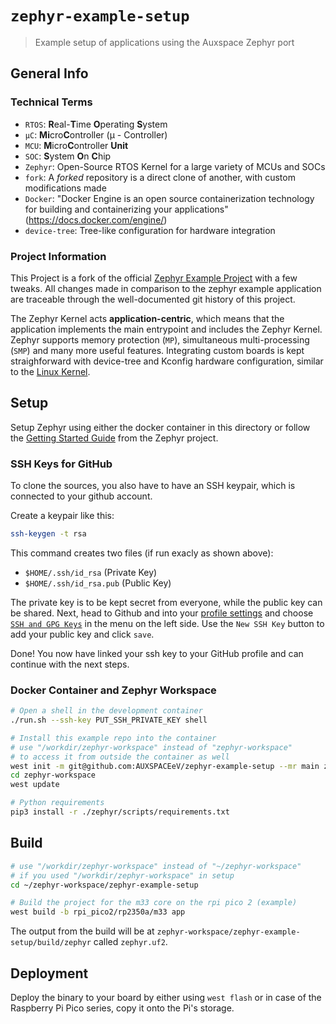 # `zephyr-example-setup`

> Example setup of applications using the Auxspace Zephyr port

## General Info

### Technical Terms

* `RTOS`: **R**eal-**T**ime **O**perating **S**ystem
* `µC`: **Mi**cro**C**ontroller (µ - Controller)
* `MCU`: **M**icro**C**ontroller **Unit**
* `SOC`: **S**ystem **O**n **C**hip
* `Zephyr`: Open-Source RTOS Kernel for a large variety of MCUs and SOCs
* `fork`: A *forked* repository is a direct clone of another, with custom
modifications made
* `Docker`: "Docker Engine is an open source containerization technology
for building and containerizing your applications"
(<https://docs.docker.com/engine/>)
* `device-tree`: Tree-like configuration for hardware integration

### Project Information

This Project is a fork of the official
[Zephyr Example Project](https://github.com/zephyrproject-rtos/example-application)
with a few tweaks.
All changes made in comparison to the zephyr example application are
traceable through the well-documented git history of this project.

The Zephyr Kernel acts **application-centric**, which means that
the application implements the main entrypoint and includes the
Zephyr Kernel.
Zephyr supports memory protection (`MP`), simultaneous multi-processing
(`SMP`) and many more useful features.
Integrating custom boards is kept straighforward with
device-tree and Kconfig hardware configuration, similar
to the [Linux Kernel](https://github.com/torvalds/linux).

## Setup

Setup Zephyr using either the docker container in this directory or follow the
[Getting Started Guide](https://docs.zephyrproject.org/latest/develop/getting_started/index.html)
from the Zephyr project.

### SSH Keys for GitHub

To clone the sources, you also have to have an SSH keypair, which is connected to
your github account.

Create a keypair like this:

```bash
ssh-keygen -t rsa
```

This command creates two files (if run exacly as shown above):

* `$HOME/.ssh/id_rsa` (Private Key)
* `$HOME/.ssh/id_rsa.pub` (Public Key)

The private key is to be kept secret from everyone, while the
public key can be shared.
Next, head to Github and into your
[profile settings](https://github.com/settings/profile)
and choose [`SSH and GPG Keys`](https://github.com/settings/keys)
in the menu on the left side.
Use the `New SSH Key` button to add your public key and click `save`.

Done! You now have linked your ssh key to your GitHub profile and
can continue with the next steps.

### Docker Container and Zephyr Workspace

```bash
# Open a shell in the development container
./run.sh --ssh-key PUT_SSH_PRIVATE_KEY shell

# Install this example repo into the container
# use "/workdir/zephyr-workspace" instead of "zephyr-workspace"
# to access it from outside the container as well
west init -m git@github.com:AUXSPACEeV/zephyr-example-setup --mr main zephyr-workspace
cd zephyr-workspace
west update

# Python requirements
pip3 install -r ./zephyr/scripts/requirements.txt
```

## Build

```bash
# use "/workdir/zephyr-workspace" instead of "~/zephyr-workspace"
# if you used "/workdir/zephyr-workspace" in setup
cd ~/zephyr-workspace/zephyr-example-setup

# Build the project for the m33 core on the rpi pico 2 (example)
west build -b rpi_pico2/rp2350a/m33 app
```

The output from the build will be at `zephyr-workspace/zephyr-example-setup/build/zephyr`
called `zephyr.uf2`.

## Deployment

Deploy the binary to your board by either using `west flash` or in case of the
Raspberry Pi Pico series, copy it onto the Pi's storage.

